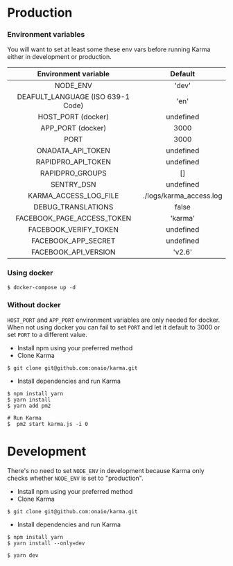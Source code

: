 # Production

### Environment variables

You will want to set at least some these env vars before running Karma either
in development or production.

|        Environment variable      |         Default         |
|:--------------------------------:|:-----------------------:|
|NODE_ENV                          |'dev'                    |
|DEAFULT_LANGUAGE (ISO 639-1 Code) |'en'                     |
|HOST_PORT (docker)                |undefined                |
|APP_PORT (docker)                 |3000                     |
|PORT                              |3000                     |
|ONADATA_API_TOKEN                 |undefined                |
|RAPIDPRO_API_TOKEN                |undefined                |
|RAPIDPRO_GROUPS                   |[]                       |
|SENTRY_DSN                        |undefined                |
|KARMA_ACCESS_LOG_FILE             |./logs/karma_access.log  |
|DEBUG_TRANSLATIONS                |false                    |
|FACEBOOK_PAGE_ACCESS_TOKEN        |'karma'                  |
|FACEBOOK_VERIFY_TOKEN             |undefined                |
|FACEBOOK_APP_SECRET               |undefined                |
|FACEBOOK_API_VERSION              |'v2.6'                   |


### Using docker

```
$ docker-compose up -d
```

### Without docker
`HOST_PORT` and `APP_PORT` environment variables are only needed for docker.
When not using docker you can fail to set `PORT` and let it default to 3000
or set `PORT` to a different value.

* Install npm using your preferred method
* Clone Karma
```
$ git clone git@github.com:onaio/karma.git
```

* Install dependencies and run Karma
```
$ npm install yarn
$ yarn install
$ yarn add pm2

# Run Karma
$  pm2 start karma.js -i 0
```

# Development

There's no need to set `NODE_ENV` in development because Karma only
checks whether `NODE_ENV` is set to "production".


* Install npm using your preferred method
* Clone Karma
```
$ git clone git@github.com:onaio/karma.git
```

* Install dependencies and run Karma
```
$ npm install yarn
$ yarn install --only=dev

$ yarn dev
```
